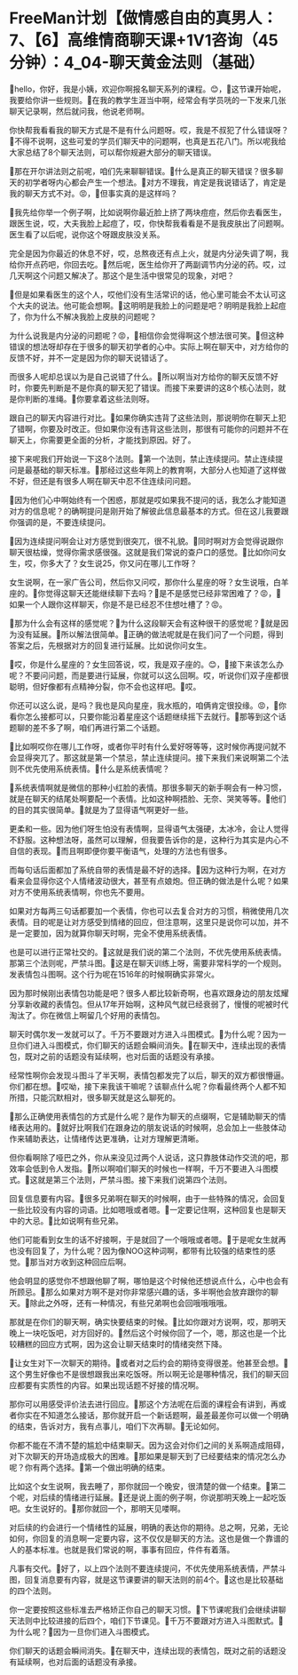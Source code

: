 # FreeMan计划【做情感自由的真男人：7、【6】高维情商聊天课+1V1咨询（45分钟）：4_04-聊天黄金法则（基础）

🎼hello，你好，我是小姨，欢迎你啊报名聊天系列的课程。😊，🎼这节课开始呢，我要给你讲一些规则。🎼在我的教学生涯当中啊，经常会有学员咣的一下发来几张聊天记录啊，然后就问我，他说老师啊。

你快帮我看看我的聊天方式是不是有什么问题呀。哎，我是不叔犯了什么错误呀？🎼不得不说啊，这些可爱的学员们聊天中的问题啊，也真是五花八门。所以呢我给大家总结了8个聊天法则，可以帮你规避大部分的聊天错误。

🎼那在开尔讲法则之前呢，咱们先来聊聊错误。🎼什么是真正的聊天错误？很多聊天的初学者呀内心都会产生一个想法。🎼对方不理我，肯定是我说错话了，肯定是我的聊天方式不对。😡，🎼但事实真的是这样吗？

🎼我先给你举一个例子啊，比如说啊你最近脸上挤了两块痘痘，然后你去看医生，跟医生说，哎，大夫我脸上起痘了，哎，你快帮我看看是不是我皮肤出了问题啊。医生看了以后呢，说你这个呀跟皮肤没关系。

完全是因为你最近的休息不好，哎，总熬夜还有点上火，就是内分泌失调了啊，我给你开点药吧，你回去吃。🎼然后呢，医生给你开了两副调节内分泌的药。哎，过几天啊这个问题又解决了。那这个是生活中很常见的现象，对吧？

🎼但是如果看医生的这个人，哎他们没有生活常识的话，他心里可能会不太认可这个大夫的说法。他可能会想啊。🎼这明明是我脸上的问题是吧？明明是我脸上起痘了，你为什么不解决我脸上皮肤的问题呢？

为什么说我是内分泌的问题呢？😡，🎼相信你会觉得啊这个想法很可笑。🎼但这种错误的想法呀却存在于很多的聊天初学者的心中。实际上啊在聊天中，对方给你的反馈不好，并不一定是因为你的聊天说错话了。

而很多人呢却总误以为是自己说错了什么。🎼所以啊当对方给你的聊天反馈不好时，你要先判断是不是你真的聊天犯了错误。而接下来要讲的这8个核心法则，就是你判断的准绳。🎼你要拿着这些法则呀。

跟自己的聊天内容进行对比。🎼如果你确实违背了这些法则，那说明你在聊天上犯了错啊，你要及时改正。但如果你没有违背这些法则，那很有可能你的问题并不在聊天上，你需要更全面的分析，才能找到原因。好了。

接下来呢我们开始说一下这8个法则。🎼第一个法则，禁止连续提问。禁止连续提问是最基础的聊天标准。🎼那经过这些年网上的教育啊，大部分人也知道了这样做不好，但还是有很多人啊在聊天中忍不住连续问问题。

🎼因为他们心中啊始终有一个困惑，那就是哎如果我不提问的话，我怎么才能知道对方的信息呢？的确啊提问是刚开始了解彼此信息最基本的方式。但在这儿我要跟你强调的是，不要连续提问。

🎼因为连续提问啊会让对方感觉到很突兀，很不礼貌。🎼同时啊对方会觉得说跟你聊天很枯燥，觉得你需求感很强。这就是我们常说的查户口的感觉。🎼比如你问女生，哎，你多大了？女生说25，你又问在哪儿工作呀？

女生说啊，在一家广告公司，然后你又问哎，那你什么星座的呀？女生说哦，白羊座的。🎼你觉得这聊天还能继续聊下去吗？🎼是不是感觉已经非常困难了？😡，🎼如果一个人跟你这样聊天，你是不是已经忍不住想吐槽了？😡。

🎼那为什么会有这样的感觉呢？🎼为什么这段聊天会有这种很干的感觉呢？🎼就是因为没有延展。🎼所以解法很简单。🎼正确的做法呢就是在我们问了一个问题，得到答案之后，先根据对方的回复进行延展。比如说你问女生。

🎼哎，你是什么星座的？女生回答说，哎，我是双子座的。😊，🎼接下来该怎么办呢？不要问问题，而是要进行延展，你就可以这么回啊。哎，听说你们双子座都很聪明，但好像都有点精神分裂，你不会也这样吧。🎼哎。

你还可以这么说，是吗？我也是风向星座，我水瓶的，咱俩肯定很投缘。😡，🎼你看你怎么接都可以，只要你能沿着星座这个话题继续摇下去就行。🎼那等到这个话题聊的差不多了啊，咱们再进行第二个话题。

🎼比如啊哎你在哪儿工作呀，或者你平时有什么爱好呀等等，这时候你再提问就不会显得突兀了。那这就是第一个禁忌，禁止连续提问。接下来我们来说啊第二个法则不优先使用系统表情。🎼什么是系统表情呢？

🎼系统表情啊就是微信的那种小红脸的表情。那很多聊天的新手啊会有一种习惯，就是在聊天的结尾处啊要配一个表情。比如这种啊捂脸、无奈、哭笑等等。🎼他们的目的其实很简单。🎼就是为了显得语气啊更好一些。

更柔和一些。因为他们呀生怕没有表情啊，显得语气太强硬，太冰冷，会让人觉得不舒服。这种想法呀，虽然可以理解，但我要告诉你的是，这种行为其实是内心不自信的表现。🎼而且啊即便你要平衡语气，处理的方法也有很多。

而每句话后面都加了系统自带的表情是最不好的选择。🎼因为这种行为啊，在对方看来会显得你这个人情绪波动很大，甚至有点娘炮。但正确的做法是什么呢？如果对方不使用系统表情啊，你也先不要用。

如果对方每两三句话都要加一个表情，你也可以去复合对方的习惯，稍微使用几次表情。目的呢是让对方感受到情绪的回应，但注意啊，这里只是说你可以加，并不是一定要加，因为就算你聊天时啊，完全不使用系统表情。

也是可以进行正常社交的。🎼这就是我们说的第二个法则，不优先使用系统表情。那第三个法则呢，严禁斗图。🎼这是在聊天训练上呀，需要非常科学的一个规则。发表情包斗图啊。这个行为呢在1516年的时候啊确实非常火。

因为那时候刚出表情包功能是吧？很多人都比较新奇啊，也喜欢跟身边的朋友炫耀分享新收藏的表情包。但从17年开始啊，这种风气就已经衰弱了，慢慢的呢被时代淘汰了。你在微信上啊留几个好用的表情包。

聊天时偶尔发一发就可以了。千万不要跟对方进入斗图模式。🎼为什么呢？因为一旦你们进入斗图模式，你们聊天的话题会瞬间消失。🎼在聊天中，连续出现的表情包，既对之前的话题没有延续啊，也对后面的话题没有承接。

经常性啊你会发现斗图斗了半天啊，表情包都发完了以后，聊天的双方都很懵逼。你们都在想。🎼哎呦，接下来我该干嘛呢？该聊点什么呢？你看最终两个人都不知所措，只能沉默相对，很多聊天就是这么聊死的。

🎼那么正确使用表情包的方式是什么呢？是作为聊天的点缀啊，它是辅助聊天的情绪表达用的。🎼就好比啊我们在跟身边的朋友说话的时候啊，总会加上一些肢体动作来辅助表达，让情绪传达更准确，让对方理解更清晰。

但你看啊除了哑巴之外，你从来没见过两个人说话，这只靠肢体动作交流的吧，那效率会低到令人发指。🎼所以啊咱们聊天的时候也一样啊，千万不要进入斗图模式。🎼这就是第三个法则，严禁斗图。接下来我们说第四个法则。

回复信息要有内容。🎼很多兄弟啊在聊天的时候啊，由于一些特殊的情况，会回复一些比较没有内容的词语。比如嗯哦或者嗯。🎼一定要记住啊，这种回复也是聊天中的大忌。🎼比如说啊有些兄弟。

他们可能看到女生的话不好接啊，于是就回了一个哦哦或者嗯。🎼于是呢女生就再也没有回复了，为什么呢？因为像NOO这种词啊，都带有比较强的结束性的感觉。🎼那当对方收到这种回应后啊。

他会明显的感觉你不想跟他聊了啊，哪怕是这个时候他还想说点什么，心中也会有所顾忌。🎼那么如果对方啊不是对你非常感兴趣的话，多半啊他会放弃跟你的聊天。🎼除此之外呀，还有一种情况，有些兄弟啊也会回哦哦哦哦。

那就是在你们的聊天啊，确实快要结束的时候。🎼比如你跟对方说啊，哎，那明天晚上一块吃饭吧，对方回好的。🎼然后这个时候你回了一个，嗯，那这也是一个比较糟糕的回应方式啊，因为这会让聊天结束时的情绪突然下降。

🎼让女生对下一次聊天的期待。🎼或者对之后约会的期待变得很差。他甚至会想。🎼这个男生好像也不是很想跟我出来吃饭呀。所以啊无论是哪种情况，我们的聊天回应都要有实质性的内容。如果出现话题不好接的情况啊。

那你可以用感受评价法去进行回应。🎼那这个方法呢在后面的课程会有讲到，再或者你实在不知道怎么接话，那你就开启一个新话题啊，最差最差你可以做一个明确的结束，告诉对方，我有点事儿，咱们下次再聊。🎼无论如何。

你都不能在不清不楚的尴尬中结束聊天。因为这会对你们之间的关系啊造成阻碍，对下次聊天的开场造成极大的困难。🎼那如果是聊天到了已经要结束的情况怎么办呢？你有两个选择。🎼第一个做出明确的结束。

比如这个女生说啊，我去睡了，那你就回一个晚安，很清楚的做一个结束。🎼第二个呢，对后续的情绪进行延展。🎼还是说上面的例子啊，你说那明天晚上一起吃饭吧。女生说好的。🎼那你就回一个，那明天见喽啊。

对后续的约会进行一个情绪性的延展，明确的表达你的期待。总之啊，兄弟，无论如何，你回复的消息啊一定要内容，这不仅仅是聊天的方法。这也是做一个靠谱的人的基本标准。也就是我们常说的啊，事事有回应，件件有着落。

凡事有交代。🎼好了，以上四个法则不要连续提问，不优先使用系统表情，严禁斗图，回复消息要有内容，就是这节课要讲的聊天法则的前4个。🎼这也是比较基础的四个法则。

你一定要按照这些标准去严格矫正你自己的聊天习惯。🎼下节课呢我们会继续讲聊天法则中比较进接的后四个，咱们下节课见。🎼千万不要跟对方进入斗图默式。🎼为什么呢？🎼因为一旦你们进入斗图模式。

你们聊天的话题会瞬间消失。🎼在聊天中，连续出现的表情包，既对之前的话题没有延续啊，也对后面的话题没有承接。

